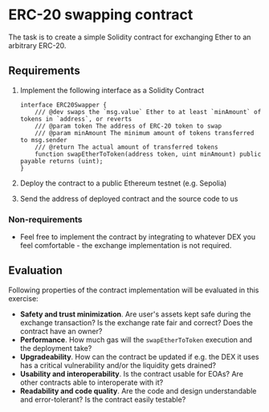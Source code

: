 # ERC-20 swapping contract

The task is to create a simple Solidity contract for exchanging Ether to an arbitrary ERC-20.

## Requirements

1. Implement the following interface as a Solidity Contract

   ```solidity
   interface ERC20Swapper {
       /// @dev swaps the `msg.value` Ether to at least `minAmount` of tokens in `address`, or reverts
       /// @param token The address of ERC-20 token to swap
       /// @param minAmount The minimum amount of tokens transferred to msg.sender
       /// @return The actual amount of transferred tokens
       function swapEtherToToken(address token, uint minAmount) public payable returns (uint);
   }
   ```

2. Deploy the contract to a public Ethereum testnet (e.g. Sepolia)
3. Send the address of deployed contract and the source code to us

### Non-requirements

- Feel free to implement the contract by integrating to whatever DEX you feel comfortable - the exchange implementation is not required.

## Evaluation

Following properties of the contract implementation will be evaluated in this exercise:

- **Safety and trust minimization**. Are user's assets kept safe during the exchange transaction? Is the exchange rate fair and correct? Does the contract have an owner?
- **Performance**. How much gas will the `swapEtherToToken` execution and the deployment take?
- **Upgradeability**. How can the contract be updated if e.g. the DEX it uses has a critical vulnerability and/or the liquidity gets drained?
- **Usability and interoperability**. Is the contract usable for EOAs? Are other contracts able to interoperate with it?
- **Readability and code quality**. Are the code and design understandable and error-tolerant? Is the contract easily testable?
